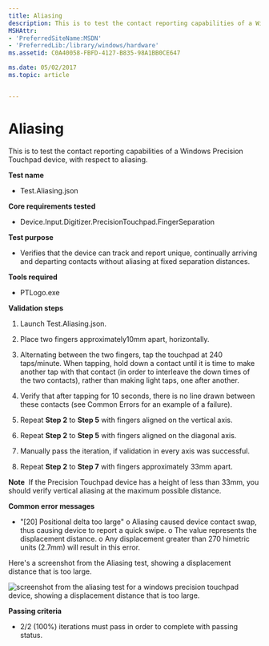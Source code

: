 ```yaml
---
title: Aliasing
description: This is to test the contact reporting capabilities of a Windows Precision Touchpad device, with respect to aliasing.
MSHAttr:
- 'PreferredSiteName:MSDN'
- 'PreferredLib:/library/windows/hardware'
ms.assetid: C0A40058-FBFD-4127-B835-98A1BB0CE647

ms.date: 05/02/2017
ms.topic: article


---
```


# Aliasing


This is to test the contact reporting capabilities of a Windows Precision Touchpad device, with respect to aliasing.

**Test name**

-   Test.Aliasing.json

**Core requirements tested**

-   Device.Input.Digitizer.PrecisionTouchpad.FingerSeparation

**Test purpose**

-   Verifies that the device can track and report unique, continually arriving and departing contacts without aliasing at fixed separation distances.

**Tools required**

-   PTLogo.exe

**Validation steps**

1. Launch Test.Aliasing.json.

2. Place two fingers approximately10mm apart, horizontally.

3. Alternating between the two fingers, tap the touchpad at 240 taps/minute. When tapping, hold down a contact until it is time to make another tap with that contact (in order to interleave the down times of the two contacts), rather than making light taps, one after another.

4. Verify that after tapping for 10 seconds, there is no line drawn between these contacts (see Common Errors for an example of a failure).

5. Repeat **Step 2** to **Step 5** with fingers aligned on the vertical axis.

6. Repeat **Step 2** to **Step 5** with fingers aligned on the diagonal axis.

7. Manually pass the iteration, if validation in every axis was successful.

8. Repeat **Step 2** to **Step 7** with fingers approximately 33mm apart.

**Note**  If the Precision Touchpad device has a height of less than 33mm, you should verify vertical aliasing at the maximum possible distance.

 

**Common error messages**

-   "\[20\] Positional delta too large"
    o Aliasing caused device contact swap, thus causing device to report a quick swipe.
    o The value represents the displacement distance.
    o Any displacement greater than 270 himetric units (2.7mm) will result in this error.

Here's a screenshot from the Aliasing test, showing a displacement distance that is too large.

![screenshot from the aliasing test for a windows precision touchpad device, showing a displacement distance that is too large.](../images/precision-test-alias.png)

**Passing criteria**

-   2/2 (100%) iterations must pass in order to complete with passing status.

 

 






